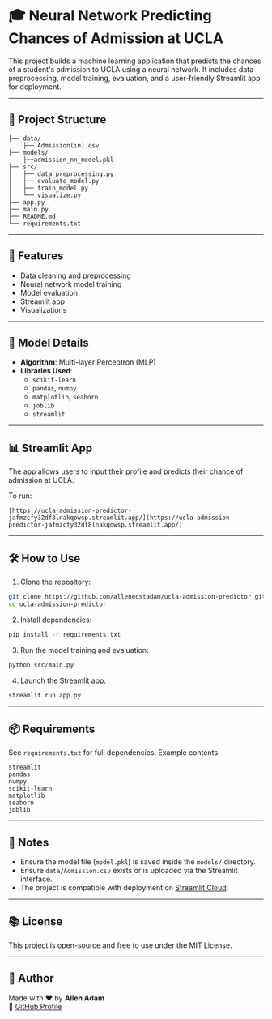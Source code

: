 # 🎓 Neural Network Predicting Chances of Admission at UCLA

This project builds a machine learning application that predicts the chances of a student's admission to UCLA using a neural network. It includes data preprocessing, model training, evaluation, and a user-friendly Streamlit app for deployment.

---

## 📁 Project Structure

```
├── data/                 
    ├── Admission(in).csv
├── models/  
    ├──admission_nn_model.pkl              
├── src/                                 
│   ├── data_preprocessing.py
│   ├── evaluate_model.py
│   ├── train_model.py
│   └── visualize.py
├── app.py             
├── main.py 
├── README.md              
└── requirements.txt       
```

---

## 🚀 Features

- Data cleaning and preprocessing
- Neural network model training 
- Model evaluation  
- Streamlit app 
- Visualizations

---

## 🧠 Model Details

- **Algorithm**: Multi-layer Perceptron (MLP)
- **Libraries Used**:
  - `scikit-learn`
  - `pandas`, `numpy`
  - `matplotlib`, `seaborn`
  - `joblib`
  - `streamlit`

---

## 📊 Streamlit App

The app allows users to input their profile and predicts their chance of admission at UCLA.

To run:

```
[https://ucla-admission-predictor-jafmzcfy32df8lnakqowsp.streamlit.app/](https://ucla-admission-predictor-jafmzcfy32df8lnakqowsp.streamlit.app/)
```

---

## 🛠 How to Use

1. Clone the repository:

```bash
git clone https://github.com/allenecstadam/ucla-admission-predictor.git
cd ucla-admission-predictor
```

2. Install dependencies:

```bash
pip install -r requirements.txt
```

3. Run the model training and evaluation:

```bash
python src/main.py
```

4. Launch the Streamlit app:

```bash
streamlit run app.py
```

---

## 📦 Requirements

See `requirements.txt` for full dependencies. Example contents:

```
streamlit
pandas
numpy
scikit-learn
matplotlib
seaborn
joblib
```

---

## 📌 Notes

- Ensure the model file (`model.pkl`) is saved inside the `models/` directory.
- Ensure `data/Admission.csv` exists or is uploaded via the Streamlit interface.
- The project is compatible with deployment on [Streamlit Cloud](https://streamlit.io/cloud).

---

## 📚 License

This project is open-source and free to use under the MIT License.

---

## 🙌 Author

Made with ❤️ by **Allen Adam**  
📍 [GitHub Profile](https://github.com/allenecstadam)
